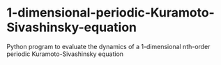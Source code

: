 # 1-dimensional-periodic-Kuramoto-Sivashinsky-equation
Python program to evaluate the dynamics of a 1-dimensional nth-order periodic Kuramoto-Sivashinsky equation 
